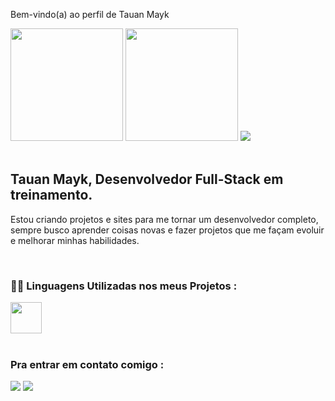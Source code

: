 Bem-vindo(a) ao perfil de Tauan Mayk

 <div>
   <img height="180em" src="https://github-readme-stats.vercel.app/api?username=TauanMayk&show_icons=true&theme=ocean_dark&include_all_commits=true&count_private=true"/>
   <img height="180em" src="https://github-readme-stats.vercel.app/api/top-langs/?username=TauanMayk&layout=compact&langs_count=6&theme=highcontrast"/>
   <img src="https://github-profile-trophy.vercel.app/?username=TauanMayk&row=1&theme=chartreuse-dark"/>
</div>

<div style="display: inline_block"><br>
<h2>Tauan Mayk, Desenvolvedor Full-Stack em treinamento.
</h2>
<p>
Estou criando projetos e sites para me tornar um desenvolvedor completo, sempre busco aprender coisas novas e fazer projetos que me façam evoluir e melhorar minhas habilidades. 
</p>
</div>
<div style="display: inline_block"><br>
 <h3>👨‍💻 Linguagens Utilizadas nos meus Projetos :</h3>
 
<img height="50px" src="https://skillicons.dev/icons?i=html,css,javascript,git,react,typescript,tailwindcss,prisma,postgresql,docker" />
</div>

<br>

### Pra entrar em contato comigo :

<div>
  <a href="https://wa.me/5581973132442" target="_blank"><img src="https://img.shields.io/badge/-Whatsapp-%23E4405F?style=for-the-badge&logo=whatsapp&logoColor=green" target="_blank"></a> 
  <a href="https://www.linkedin.com/in/tauan-mayk-32673b297/" target="_blank"><img src="https://img.shields.io/badge/-LinkedIn-%230077B5?style=for-the-badge&logo=linkedin&logoColor=white" target="_blank"></a>
</div>
